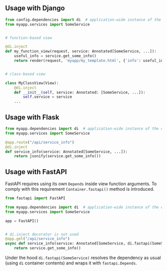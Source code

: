 ## Usage with Django

```python
from config.dependencies import di  # application-wide instance of the container
from myapp.services import SomeService


# function-based view

@di.inject
def my_function_view(request, service: Annotated[SomeService, ...]):
    useful_info = service.get_some_info()
    return render(request, 'myapp/my_template.html', {'info': useful_info})


# class-based view

class MyClassView(View):
    @di.inject
    def __init__(self, service: Annotated: [SomeService, ...]):
        self.service = service
    ...
```

## Usage with Flask

```python
from myapp.dependencies import di  # application-wide instance of the container
from myapp.services import SomeService

@app.route("/api/service_info")
@di.inject
def service_info(service: Annotated[SomeService, ...]):
    return jsonify(service.get_some_info())

```

## Usage with FastAPI

FastAPI requires using its own `Depends` inside view function arguments. To comply with this requirement `Container.fastapi()` method is introduced.

```python
from fastapi import FastAPI

from myapp.dependencies import di  # application-wide instance of the container
from myapp.services import SomeService

app = FastAPI()


# di.inject decorator is not used
@app.get("/api/service_info")
async def service_info(service: Annotated[SomeService, di.fastapi(SomeService)]):
    return service.get_some_info()
```

Under the hood `di.fastapi(SomeService)` resolves the dependency as usual (using `di` container contents) and wraps it with `fastapi.Depends`.
